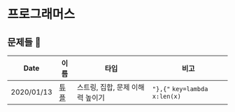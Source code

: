 # 프로그래머스


## 문제들 🦄

|Date|이름|타입|비고|
|---|---|---|---|
|2020/01/13|[튜플](problems/튜플)|스트링, 집합, 문제 이해력 높이기| ```"},{"``` ```key=lambda x:len(x)```| 
